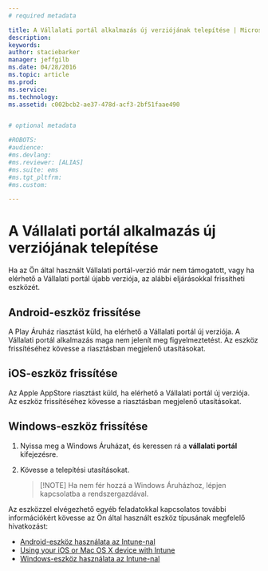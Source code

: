```yaml
---
# required metadata

title: A Vállalati portál alkalmazás új verziójának telepítése | Microsoft Intune
description:
keywords:
author: staciebarker
manager: jeffgilb
ms.date: 04/28/2016
ms.topic: article
ms.prod:
ms.service:
ms.technology:
ms.assetid: c002bcb2-ae37-478d-acf3-2bf51faae490


# optional metadata

#ROBOTS:
#audience:
#ms.devlang:
#ms.reviewer: [ALIAS]
#ms.suite: ems
#ms.tgt_pltfrm:
#ms.custom:

---
```


# A Vállalati portál alkalmazás új verziójának telepítése

Ha az Ön által használt Vállalati portál-verzió már nem támogatott, vagy ha elérhető a Vállalati portál újabb verziója, az alábbi eljárásokkal frissítheti eszközét.

## Android-eszköz frissítése

A Play Áruház riasztást küld, ha elérhető a Vállalati portál új verziója. A Vállalati portál alkalmazás maga nem jelenít meg figyelmeztetést. Az eszköz frissítéséhez kövesse a riasztásban megjelenő utasításokat.

## iOS-eszköz frissítése

Az Apple AppStore riasztást küld, ha elérhető a Vállalati portál új verziója. Az eszköz frissítéséhez kövesse a riasztásban megjelenő utasításokat.

## Windows-eszköz frissítése

1.  Nyissa meg a Windows Áruházat, és keressen rá a **vállalati portál** kifejezésre.

2.  Kövesse a telepítési utasításokat.

    > [!NOTE] Ha nem fér hozzá a Windows Áruházhoz, lépjen kapcsolatba a rendszergazdával.

Az eszközzel elvégezhető egyéb feladatokkal kapcsolatos további információkért kövesse az Ön által használt eszköz típusának megfelelő hivatkozást:

- [Android-eszköz használata az Intune-nal](using-your-android-device-with-intune.md)</br>
- [Using your iOS or Mac OS X device with Intune](using-your-ios-or-mac-os-x-device-with-intune.md)</br>
- [Windows-eszköz használata az Intune-nal](using-your-windows-device-with-intune.md)



<!--HONumber=May16_HO2-->


